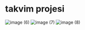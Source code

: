 # takvim projesi
![image (6)](https://github.com/Walwar2/takvim/assets/103537360/5afb14b1-2ceb-4257-add2-36ffee7e5f25)
![image (7)](https://github.com/Walwar2/takvim/assets/103537360/6137199d-12c0-4fcd-94ea-1d7e27b7e941)
![image (8)](https://github.com/Walwar2/takvim/assets/103537360/f1aa91cc-9ac8-4b66-9af5-9e39fdb17bf8)
